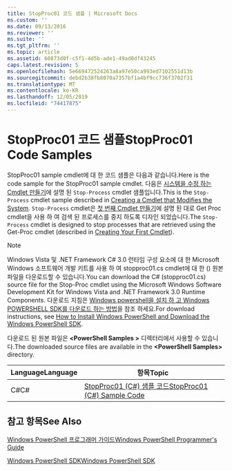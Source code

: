 ```yaml
---
title: StopProc01 코드 샘플 | Microsoft Docs
ms.custom: ''
ms.date: 09/13/2016
ms.reviewer: ''
ms.suite: ''
ms.tgt_pltfrm: ''
ms.topic: article
ms.assetid: 60873d0f-c5f1-4d5b-ade1-49ad0df43245
caps.latest.revision: 5
ms.openlocfilehash: 5e669472524263a8a97e50ca993ed7102551d13b
ms.sourcegitcommit: debd2b38fb8070a7357bf1a4bf9cc736f3702f31
ms.translationtype: MT
ms.contentlocale: ko-KR
ms.lasthandoff: 12/05/2019
ms.locfileid: "74417875"
---
```

# <a name="stopproc01-code-samples"></a><span data-ttu-id="f45d2-102">StopProc01 코드 샘플</span><span class="sxs-lookup"><span data-stu-id="f45d2-102">StopProc01 Code Samples</span></span>

<span data-ttu-id="f45d2-103">StopProc01 sample cmdlet에 대 한 코드 샘플은 다음과 같습니다.</span><span class="sxs-lookup"><span data-stu-id="f45d2-103">Here is the code sample for the StopProc01 sample cmdlet.</span></span> <span data-ttu-id="f45d2-104">다음은 [시스템을 수정 하는 Cmdlet 만들기](../cmdlet/creating-a-cmdlet-that-modifies-the-system.md)에 설명 된 `Stop-Process` cmdlet 샘플입니다.</span><span class="sxs-lookup"><span data-stu-id="f45d2-104">This is the `Stop-Process` cmdlet sample described in [Creating a Cmdlet that Modifies the System](../cmdlet/creating-a-cmdlet-that-modifies-the-system.md).</span></span> <span data-ttu-id="f45d2-105">`Stop-Process` cmdlet은 [첫 번째 Cmdlet 만들기](../cmdlet/creating-a-cmdlet-without-parameters.md)에 설명 된 대로 Get Proc cmdlet을 사용 하 여 검색 된 프로세스를 중지 하도록 디자인 되었습니다.</span><span class="sxs-lookup"><span data-stu-id="f45d2-105">The `Stop-Process` cmdlet is designed to stop processes that are retrieved using the Get-Proc cmdlet (described in [Creating Your First Cmdlet](../cmdlet/creating-a-cmdlet-without-parameters.md)).</span></span>

> [!NOTE]
> <span data-ttu-id="f45d2-106">Windows Vista 및 .NET Framework C# 3.0 런타임 구성 요소에 대 한 Microsoft Windows 소프트웨어 개발 키트를 사용 하 여 stopproc01.cs cmdlet에 대 한 () 원본 파일을 다운로드할 수 있습니다.</span><span class="sxs-lookup"><span data-stu-id="f45d2-106">You can download the C# (stopproc01.cs) source file for the Stop-Proc cmdlet using the Microsoft Windows Software Development Kit for Windows Vista and .NET Framework 3.0 Runtime Components.</span></span> <span data-ttu-id="f45d2-107">다운로드 지침은 [Windows powershell을 설치 하 고 Windows POWERSHELL SDK를 다운로드 하는 방법](/powershell/scripting/developer/installing-the-windows-powershell-sdk)을 참조 하세요.</span><span class="sxs-lookup"><span data-stu-id="f45d2-107">For download instructions, see [How to Install Windows PowerShell and Download the Windows PowerShell SDK](/powershell/scripting/developer/installing-the-windows-powershell-sdk).</span></span>
>
> <span data-ttu-id="f45d2-108">다운로드 된 원본 파일은 **\<PowerShell Samples >** 디렉터리에서 사용할 수 있습니다.</span><span class="sxs-lookup"><span data-stu-id="f45d2-108">The downloaded source files are available in the **\<PowerShell Samples>** directory.</span></span>

|<span data-ttu-id="f45d2-109">Language</span><span class="sxs-lookup"><span data-stu-id="f45d2-109">Language</span></span>|<span data-ttu-id="f45d2-110">항목</span><span class="sxs-lookup"><span data-stu-id="f45d2-110">Topic</span></span>|
|--------------|-----------|
|<span data-ttu-id="f45d2-111">C#</span><span class="sxs-lookup"><span data-stu-id="f45d2-111">C#</span></span>|[<span data-ttu-id="f45d2-112">StopProc01 (C#) 샘플 코드</span><span class="sxs-lookup"><span data-stu-id="f45d2-112">StopProc01 (C#) Sample Code</span></span>](./stopproc01-csharp-sample-code.md)|

## <a name="see-also"></a><span data-ttu-id="f45d2-113">참고 항목</span><span class="sxs-lookup"><span data-stu-id="f45d2-113">See Also</span></span>

[<span data-ttu-id="f45d2-114">Windows PowerShell 프로그래머 가이드</span><span class="sxs-lookup"><span data-stu-id="f45d2-114">Windows PowerShell Programmer's Guide</span></span>](./windows-powershell-programmer-s-guide.md)

[<span data-ttu-id="f45d2-115">Windows PowerShell SDK</span><span class="sxs-lookup"><span data-stu-id="f45d2-115">Windows PowerShell SDK</span></span>](../windows-powershell-reference.md)
